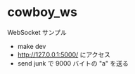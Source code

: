 # cowboy_ws

WebSocket サンプル

- make dev
- http://127.0.0.1:5000/ にアクセス
- send junk で 9000 バイトの "a" を送る
